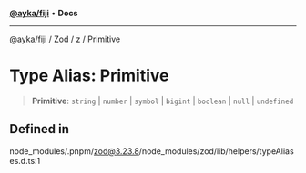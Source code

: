 [**@ayka/fiji**](../../../../../README.md) • **Docs**

***

[@ayka/fiji](../../../../../globals.md) / [Zod](../../../README.md) / [z](../README.md) / Primitive

# Type Alias: Primitive

> **Primitive**: `string` \| `number` \| `symbol` \| `bigint` \| `boolean` \| `null` \| `undefined`

## Defined in

node\_modules/.pnpm/zod@3.23.8/node\_modules/zod/lib/helpers/typeAliases.d.ts:1
